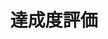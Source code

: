 ---
title: 達成度評価
linkTitle: 達成度評価
description: IT運用保守ビジネスのパフォーマンスを高めるための管理指針を定義します。
cascade:
  type: docs
menu:
  main:
    weight: 20
    name: 
    pre: '<i class="fas fa-chart-simple"></i>'
---